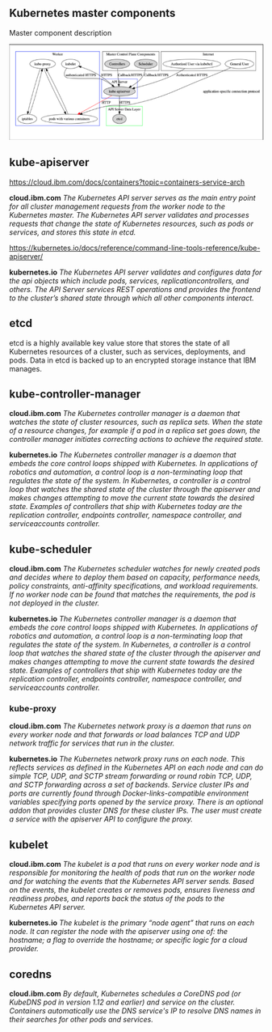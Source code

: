 ## Kubernetes master components

Master component description

![alt text](KubeSysDataFlow.png)

## kube-apiserver

https://cloud.ibm.com/docs/containers?topic=containers-service-arch

__cloud.ibm.com__ _The Kubernetes API server serves as the main entry point for all cluster management requests from the worker node to the Kubernetes master. The Kubernetes API server validates and processes requests that change the state of Kubernetes resources, such as pods or services, and stores this state in etcd._

https://kubernetes.io/docs/reference/command-line-tools-reference/kube-apiserver/

__kubernetes.io__ _The Kubernetes API server validates and configures data for the api objects which include pods, services, replicationcontrollers, and others. The API Server services REST operations and provides the frontend to the cluster’s shared state through which all other components interact._

## etcd 
etcd is a highly available key value store that stores the state of all Kubernetes resources of a cluster, such as services, deployments, and pods. Data in etcd is backed up to an encrypted storage instance that IBM manages.

## kube-controller-manager 

__cloud.ibm.com__ _The Kubernetes controller manager is a daemon that watches the state of cluster resources, such as replica sets. When the state of a resource changes, for example if a pod in a replica set goes down, the controller manager initiates correcting actions to achieve the required state._

__kubernetes.io__ _The Kubernetes controller manager is a daemon that embeds the core control loops shipped with Kubernetes. In applications of robotics and automation, a control loop is a non-terminating loop that regulates the state of the system. In Kubernetes, a controller is a control loop that watches the shared state of the cluster through the apiserver and makes changes attempting to move the current state towards the desired state. Examples of controllers that ship with Kubernetes today are the replication controller, endpoints controller, namespace controller, and serviceaccounts controller._

## kube-scheduler

__cloud.ibm.com__ _The Kubernetes scheduler watches for newly created pods and decides where to deploy them based on capacity, performance needs, policy constraints, anti-affinity specifications, and workload requirements. If no worker node can be found that matches the requirements, the pod is not deployed in the cluster._

__kubernetes.io__ _The Kubernetes controller manager is a daemon that embeds the core control loops shipped with Kubernetes. In applications of robotics and automation, a control loop is a non-terminating loop that regulates the state of the system. In Kubernetes, a controller is a control loop that watches the shared state of the cluster through the apiserver and makes changes attempting to move the current state towards the desired state. Examples of controllers that ship with Kubernetes today are the replication controller, endpoints controller, namespace controller, and serviceaccounts controller._

### kube-proxy

__cloud.ibm.com__ _The Kubernetes network proxy is a daemon that runs on every worker node and that forwards or load balances TCP and UDP network traffic for services that run in the cluster._

__kubernetes.io__ _The Kubernetes network proxy runs on each node. This reflects services as defined in the Kubernetes API on each node and can do simple TCP, UDP, and SCTP stream forwarding or round robin TCP, UDP, and SCTP forwarding across a set of backends. Service cluster IPs and ports are currently found through Docker-links-compatible environment variables specifying ports opened by the service proxy. There is an optional addon that provides cluster DNS for these cluster IPs. The user must create a service with the apiserver API to configure the proxy._

## kubelet

__cloud.ibm.com__ _The kubelet is a pod that runs on every worker node and is responsible for monitoring the health of pods that run on the worker node and for watching the events that the Kubernetes API server sends. Based on the events, the kubelet creates or removes pods, ensures liveness and readiness probes, and reports back the status of the pods to the Kubernetes API server._

__kubernetes.io__ _The kubelet is the primary “node agent” that runs on each node. It can register the node with the apiserver using one of: the hostname; a flag to override the hostname; or specific logic for a cloud provider._

## coredns

__cloud.ibm.com__ _By default, Kubernetes schedules a CoreDNS pod (or KubeDNS pod in version 1.12 and earlier) and service on the cluster. Containers automatically use the DNS service's IP to resolve DNS names in their searches for other pods and services._





